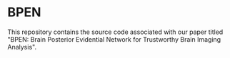 # BPEN
This repository contains the source code associated with our paper titled "BPEN: Brain Posterior Evidential Network for Trustworthy Brain Imaging Analysis".
